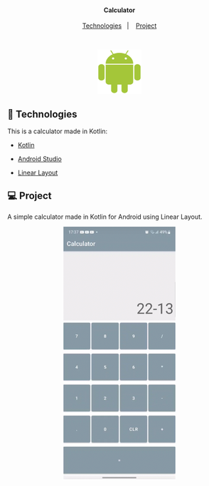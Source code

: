 <h4 align="center">
  Calculator
</h4>

<p align="center">
  <a href="#rocket-tecnologias">Technologies</a>&nbsp;&nbsp;&nbsp;|&nbsp;&nbsp;&nbsp;
  <a href="#-projeto">Project</a>
</p>

<br>

<p align="center">
  <img alt="Frontend" src="example/android_logo.png" width=100px height=100px>
</p>

## :rocket: Technologies

This is a calculator made in Kotlin:

- [Kotlin](https://kotlinlang.org/)

- [Android Studio](https://developer.android.com/studio?hl=pt&gclid=Cj0KCQjw1vSZBhDuARIsAKZlijQdCFfx4HCJJIgOwzPrkBqaXoGvx1mzBb43P9e_iOwU_XxVDyWuM4gaAgaREALw_wcB&gclsrc=aw.ds)

- [Linear Layout](https://developer.android.com/guide/topics/ui/layout/linear?hl=pt-br)

## 💻 Project

A simple calculator made in Kotlin for Android using Linear Layout.


<p align="center">
  <img alt="Frontend" src="example/print.png" width="50%" height="50%">
</p>
